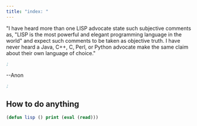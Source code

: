 ```yaml
---
title: "index: "
---
```


"I have heard more than one LISP advocate state such subjective
comments as, "LISP is the most powerful and elegant programming
language in the world" and expect such comments to be taken as
objective truth. I have never heard a Java, C++, C, Perl, or
Python advocate make the same claim about their own language of
choice."     

```lisp
;
```

--Anon

```lisp
;
```

How to do anything
------------------

```lisp
(defun lisp () print (eval (read)))

```
